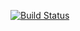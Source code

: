 [![Build Status](https://travis-ci.com/TheBozzz34/TheBozzz34.github.io.svg?branch=main)](https://travis-ci.com/TheBozzz34/TheBozzz34.github.io)


